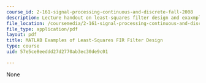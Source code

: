 ```yaml
---
course_id: 2-161-signal-processing-continuous-and-discrete-fall-2008
description: Lecture handout on least-squares filter design and exaxmples.
file_location: /coursemedia/2-161-signal-processing-continuous-and-discrete-fall-2008/57e5ce8eeddd27d2770ab3ec30de9c01_lsqfit.pdf
file_type: application/pdf
layout: pdf
title: MATLAB Examples of Least-Squares FIR Filter Design
type: course
uid: 57e5ce8eeddd27d2770ab3ec30de9c01

---
```

None